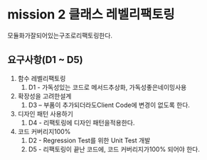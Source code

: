 # mission 2 클래스 레벨리팩토링

모듈화가잘되어있는구조로리팩토링한다.

## 요구사항(D1 ~ D5)
 1. 함수 레벨리팩토링
	1. D1 - 가독성있는 코드로 메서드추상화, 가독성좋은네이밍사용	
2. 확장성을 고려한설계
	1. D3 – 부품이 추가되더라도Client Code에 변경이 없도록 한다. 
3. 디자인 패턴 사용하기
	1. D4 - 리팩토링에 디자인 패턴을적용한다.
 4. 코드 커버리지100%
	1. D2 - Regression Test를 위한 Unit Test 개발
	1. D5 - 리팩토링이 끝난 코드에, 코드 커버리지가100% 되어야 한다.

